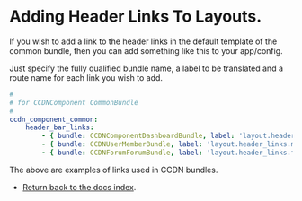 Adding Header Links To Layouts.
===============================

If you wish to add a link to the header links in the default template of the common bundle, then you can  add something like this to your app/config.

Just specify the fully qualified bundle name, a label to be translated and a route name for each link you wish to add.

``` yml
#
# for CCDNComponent CommonBundle
#
ccdn_component_common:
    header_bar_links:
        - { bundle: CCDNComponentDashboardBundle, label: 'layout.header_links.dashboard', route: 'cc_dashboard_index' }
        - { bundle: CCDNUserMemberBundle, label: 'layout.header_links.members', route: 'cc_members_index'}
        - { bundle: CCDNForumForumBundle, label: 'layout.header_links.forum', route: cc_forum_index }
```

The above are examples of links used in CCDN bundles.

- [Return back to the docs index](index.md).
